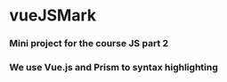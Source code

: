 # vueJSMark

### Mini project for the course JS part 2

### We use Vue.js and Prism to syntax highlighting
